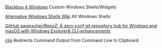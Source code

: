 
[Blackbox 4 Windows](http://blackbox4windows.com/)
Custom Windows Shells/Widgets

[Alternative Windows Shells Wiki](https://en.wikipedia.org/wiki/List_of_alternative_shells_for_Windows)
Alt Windows Shells

[GitHub awaescher/RepoZ: A zero-conf git repository hub for Windows and macOS with Windows Explorer& CLI-enhancements](https://github.com/awaescher/RepoZ?WT.mc_id=-blog-scottha)

[clip](https://docs.microsoft.com/en-us/windows-server/administration/windows-commands/clip)
Redirects Command Output from Command Line to Clipboard
